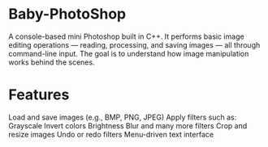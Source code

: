 # Baby-PhotoShop
A console-based mini Photoshop built in C++.
It performs basic image editing operations — reading, processing, and saving images — all through command-line input.
The goal is to understand how image manipulation works behind the scenes.

# Features
Load and save images (e.g., BMP, PNG, JPEG)
Apply filters such as:
  Grayscale
  Invert colors
  Brightness
  Blur 
  and many more filters
Crop and resize images
Undo or redo filters
Menu-driven text interface
